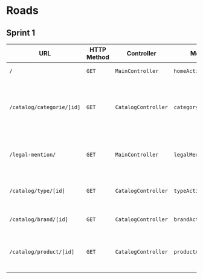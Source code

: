 # Roads

## Sprint 1

| URL | HTTP Method | Controller | Method | Title | Content | Comment |
|--|--|--|--|--|--|--|
| `/` | `GET` | `MainController` | `homeAction` | Dans les shoe | 5 categories | - |
`/catalog/categorie/[id]` | `GET`| `CatalogController` | `categoryAction` | Current category name | Category name and description all products from this category| `[id] stand for category id`) | - |
| `/legal-mention/` | `GET`| `MainController` | `legalMentionAction` | Legal mentions | "Legal notices and privacy policy" | | - |
`/catalog/type/[id]` | `GET`| `CatalogController` | `typeAction` | Current type name| Type name and description all type | `[id] stand for type id` | - |
`/catalog/brand/[id]` |`GET`| `CatalogController` | `brandAction` | Current brand name | Category name | `[id] stand for brand id` | - |
`/catalog/product/[id]` | `GET`| `CatalogController` | `productAction` | Current product name | Products name peoducts details and description | `[id] stand for product id` | - |